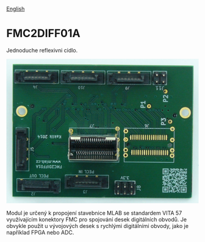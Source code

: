 
[English](./README.md)
<!--- module --->
# FMC2DIFF01A
<!--- Emodule --->

<!--- subtitle --->Jednoduche reflexivni cidlo.<!--- Esubtitle --->

![FMC2DIFF01A](DOC/SRC/img/FMC2DIFF_Top_Big.JPG)

<!--- description --->Modul je určený k propojení stavebnice MLAB se standardem VITA 57 využívajícím konektory FMC pro spojování desek digitálních obvodů. Je obvykle použit u vývojových desek s rychlými digitálními obvody, jako je například FPGA nebo ADC. <!--- Edescription --->
            